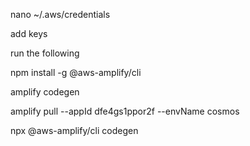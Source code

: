nano ~/.aws/credentials

add keys

run the following

npm install -g @aws-amplify/cli

amplify codegen

amplify pull --appId dfe4gs1ppor2f --envName cosmos

npx @aws-amplify/cli codegen